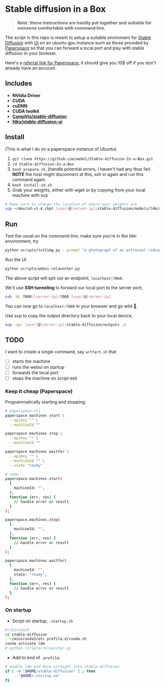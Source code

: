 # Stable diffusion in a Box

> **Note: these instructions are hastily put together and suitable for someone comfortable with command line.**

The script in this repo is meant to setup a suitable enviroment for [Stable Diffusion](https://github.com/CompVis/stable-diffusion) with [UI](https://github.com/hlky/stable-diffusion-webui) on an ubuntu gpu instance such as those provided by [Paperspace](https://paperspace.com) so that you can forward a local port and play with stable diffusion in your browser.

Here's a [referral link for Paperspace](https://console.paperspace.com/signup?R=WF9770R), it should give you 10\$ off if you don't already have an account.

## Includes

- **NVidia Driver**
- **CUDA**
- **cuDNN**
- **CUDA toolkit**
- [**CompVis/stable-diffusion**](https://github.com/CompVis/stable-diffusion)
- [**hlky/stable-diffusion-ui**](https://github.com/hlky/stable-diffusion-webui)

## Install

(This is what I do on a paperspace instance of Ubuntu)

1. `git clone https://github.com/webel/Stable-diffusion-In-a-Box.git`
2. `cd Stable-diffusion-In-a-Box`
3. `bash prepare.sh`, (handle potential errors, I haven't had any thus far)
**NOTE** the host might disconnect at this, ssh in again and run this command again.
4. `bash install-sd.sh`
5. Grab your weights, either with wget or by copying from your local machine with scp

```sh
# Make sure to change the location of where your weights are
scp ~/dev/sd-v1-4.ckpt [user]@[server-ip]:stable-diffusion/models/ldm/stable-diffusion-v1/model.ckpt`
```

## Run

Test the usual on the command-line, make sure you're in the ldm environment, try

```sh
python scripts/txt2img.py --prompt "a photograph of an astronaut riding a horse" --plms
```

Run the UI

```sh
python scripts/webui-relauncher.py
```

The above script will spit out an endpoint, `localhost:7860`.

We'll use **SSH tunneling** to forward our local port to the server port;

```sh
ssh -NL 7860:[server-ip]:7860 [user]@[server-ip]
```

You can now go to `localhost:7860` in your browser and go wild 🎉.

Use scp to copy the output directory back to your local device,

```sh
scp -qpr [user]@[server-ip]:stable-diffusion/outputs ./
```

## TODO

I want to create a single command, say `artfart.sh` that

- [ ] starts the machine
- [ ] runs the webui on startup
- [ ] forwards the local port
- [ ] stops the machine on script exit

### Keep it cheap (Paperspace)

Programmatically starting and stopping:

```sh
# paperspace-cli
paperspace machines start \
  --apiKey "" \
  --machineId ""

paperspace machines stop \
  --apiKey "" \
  --machineId ""

paperspace machines waitfor \
  --apiKey "" \
  --machineId "" \
  --state "ready"

# node
paperspace.machines.start(
  {
    machineId: "",
  },
  function (err, res) {
    // handle error or result
  }
);

paperspace.machines.stop(
  {
    machineId: "",
  },
  function (err, res) {
    // handle error or result
  }
);

paperspace.machines.waitfor(
  {
    machineId: "",
    state: "ready",
  },
  function (err, res) {
    // handle error or result
  }
);
```

### On startup

- Script on startup, `.startup.sh`

```sh
#!/bin/bash
cd stable-diffusion
. ~/miniconda3/etc profile.d/conda.sh
conda activate ldm
# python scripts/relauncher.py
```

- Add to end of `.profile`: 

```sh
# enable ldm and move straight into stable-diffusion
if [ -d "$HOME/stable-diffusion" ] ; then
    . "$HOME/.startup.sh"
fi
```

<!-- - Add script to reboot
```sh
crontab -e
@reboot . $HOME/.startup.sh
```
-->